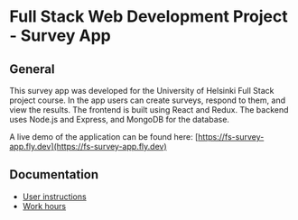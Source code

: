 # Full Stack Web Development Project - Survey App

## General

This survey app was developed for the University of Helsinki Full Stack project course. In the app users can create surveys, respond to them, and view the results. The frontend is built using React and Redux. The backend uses Node.js and Express, and MongoDB for the database.

A live demo of the application can be found here: [https://fs-survey-app.fly.dev](https://fs-survey-app.fly.dev)

## Documentation

-   [User instructions](documentation/kayttoohje.md)
-   [Work hours](documentation/tuntikirjanpito.md)
